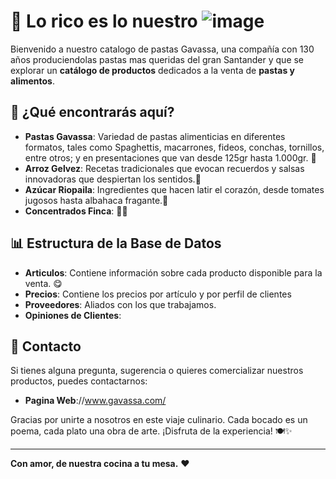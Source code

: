 # 🍝 **Lo rico es lo nuestro** ![image](https://github.com/user-attachments/assets/8a4a9f40-75b2-43a2-ab4a-4db11361d05c)


Bienvenido a nuestro catalogo de pastas Gavassa, una compañía con 130 años produciendolas pastas mas queridas del gran Santander y que se explorar un **catálogo de productos** dedicados a la venta de **pastas y alimentos**. 

## 🌟 **¿Qué encontrarás aquí?**

- **Pastas Gavassa**: Variedad de pastas alimenticias en diferentes formatos, tales como Spaghettis, macarrones, fideos, conchas, tornillos, entre otros; y en presentaciones que van desde 125gr hasta 1.000gr. 🍝
- **Arroz Gelvez**: Recetas tradicionales que evocan recuerdos y salsas innovadoras que despiertan los sentidos.🍛
- **Azúcar Riopaila**: Ingredientes que hacen latir el corazón, desde tomates jugosos hasta albahaca fragante.🎋
- **Concentrados Finca**: 🐶🐱

## 📊 **Estructura de la Base de Datos**

- **Articulos**: Contiene información sobre cada producto disponible para la venta. 😋
- **Precios**: Contiene los precios por artículo y por perfil de clientes
- **Proveedores**: Aliados con los que trabajamos.
- **Opiniones de Clientes**: 

## 💌 **Contacto**

Si tienes alguna pregunta, sugerencia o quieres comercializar nuestros productos, puedes contactarnos:

- **Pagina Web**://www.gavassa.com/

Gracias por unirte a nosotros en este viaje culinario. Cada bocado es un poema, cada plato una obra de arte. ¡Disfruta de la experiencia! 🍽️✨

---

**Con amor, de nuestra cocina a tu mesa.** ❤️
